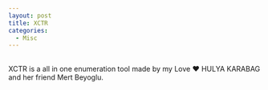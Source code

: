 ```yaml
---
layout: post
title: XCTR
categories:
  - Misc
---
```


<br>XCTR is a all in one enumeration tool made by my Love ❤️ HULYA KARABAG and her friend Mert Beyoglu.
